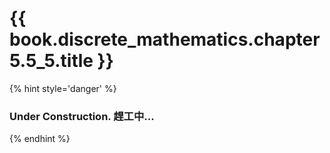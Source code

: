 # {{ book.discrete_mathematics.chapter5.5_5.title }}
<!-- notoc -->

{% hint style='danger' %}
### Under Construction. 趕工中...
{% endhint %}